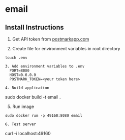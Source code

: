 # email

## Install Instructions

1. Get API token from [postmarkapp.com](https://postmarkapp.com)

2. Create file for environment variables in root directory
```
touch .env

3. Add environment variables to .env
  PORT=8080
  HOST=0.0.0.0
  POSTMARK_TOKEN=<your token here>

4. Build application
```
sudo docker build -t email .

5. Run image
```
sudo docker run -p 49160:8080 email

6. Test server
```
curl -i localhost:49160
